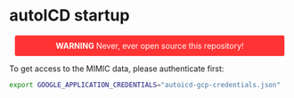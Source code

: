 # autoICD startup

<div style="text-align: center; padding: 10px; margin: 10px; border-outline: 1px solid darkgray; border-radius: 3px; background-color: #ff3333; color: white;">
  <strong>WARNING</strong> Never, ever open source this repository!
</div>

To get access to the MIMIC data, please authenticate first:
```bash
export GOOGLE_APPLICATION_CREDENTIALS="autoicd-gcp-credentials.json"
```